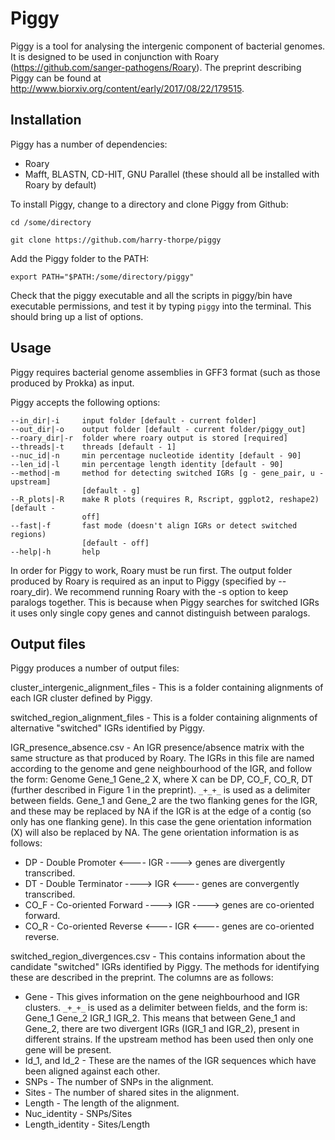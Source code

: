 # Piggy

Piggy is a tool for analysing the intergenic component of bacterial genomes. It is designed to be used in conjunction with Roary (https://github.com/sanger-pathogens/Roary). The preprint describing Piggy can be found at http://www.biorxiv.org/content/early/2017/08/22/179515.

## Installation

Piggy has a number of dependencies:

* Roary
* Mafft, BLASTN, CD-HIT, GNU Parallel (these should all be installed with Roary by default)

To install Piggy, change to a directory and clone Piggy from Github:

`cd /some/directory`

`git clone https://github.com/harry-thorpe/piggy`

Add the Piggy folder to the PATH:

`export PATH="$PATH:/some/directory/piggy"`

Check that the piggy executable and all the scripts in piggy/bin have executable permissions, and test it by typing `piggy` into the terminal. This should bring up a list of options.

## Usage

Piggy requires bacterial genome assemblies in GFF3 format (such as those produced by Prokka) as input.

Piggy accepts the following options:

    --in_dir|-i	    input folder [default - current folder]
    --out_dir|-o	output folder [default - current folder/piggy_out]
    --roary_dir|-r	folder where roary output is stored [required]
    --threads|-t	threads [default - 1]
    --nuc_id|-n	    min percentage nucleotide identity [default - 90]
    --len_id|-l	    min percentage length identity [default - 90]
    --method|-m	    method for detecting switched IGRs [g - gene_pair, u - upstream] 
                    [default - g]
    --R_plots|-R	make R plots (requires R, Rscript, ggplot2, reshape2) [default - 
                    off]
    --fast|-f	    fast mode (doesn't align IGRs or detect switched regions) 
                    [default - off]
    --help|-h	    help

In order for Piggy to work, Roary must be run first. The output folder produced by Roary is required as an input to Piggy (specified by --roary_dir). We recommend running Roary with the -s option to keep paralogs together. This is because when Piggy searches for switched IGRs it uses only single copy genes and cannot distinguish between paralogs.

## Output files

Piggy produces a number of output files:

cluster_intergenic_alignment_files - This is a folder containing alignments of each IGR cluster defined by Piggy.

switched_region_alignment_files - This is a folder containing alignments of alternative "switched" IGRs identified by Piggy.

IGR_presence_absence.csv - An IGR presence/absence matrix with the same structure as that produced by Roary. The IGRs in this file are named according to the genome and gene neighbourhood of the IGR, and follow the form: Genome Gene_1 Gene_2 X, where X can be DP, CO_F, CO_R, DT (further described in Figure 1 in the preprint). `_+_+_` is used as a delimiter between fields. Gene_1 and Gene_2 are the two flanking genes for the IGR, and these may be replaced by NA if the IGR is at the edge of a contig (so only has one flanking gene). In this case the gene orientation information (X) will also be replaced by NA. The gene orientation information is as follows:
* DP - Double Promoter   <---- IGR ----> genes are divergently transcribed.
* DT - Double Terminator ----> IGR <---- genes are convergently transcribed.
* CO_F - Co-oriented Forward ----> IGR ----> genes are co-oriented forward.
* CO_R - Co-oriented Reverse <---- IGR <---- genes are co-oriented reverse.

switched_region_divergences.csv - This contains information about the candidate "switched" IGRs identified by Piggy. The methods for identifying these are described in the preprint. The columns are as follows:
* Gene - This gives information on the gene neighbourhood and IGR clusters. `_+_+_` is used as a delimiter between fields, and the form is: Gene_1 Gene_2 IGR_1 IGR_2. This means that between Gene_1 and Gene_2, there are two divergent IGRs (IGR_1 and IGR_2), present in different strains. If the upstream method has been used then only one gene will be present.
* Id_1, and Id_2 - These are the names of the IGR sequences which have been aligned against each other.
* SNPs - The number of SNPs in the alignment.
* Sites - The number of shared sites in the alignment.
* Length - The length of the alignment.
* Nuc_identity - SNPs/Sites
* Length_identity - Sites/Length
